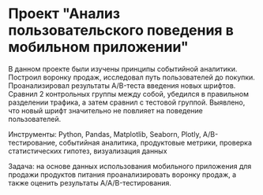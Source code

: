 # Проект "Анализ пользовательского поведения в мобильном приложении"

В данном проекте были изучены принципы событийной аналитики. Построил воронку продаж, исследовал путь пользователей до покупки. Проанализировал результаты A/B-теста введения новых шрифтов. Сравнил 2 контрольных группы между собой, убедился в правильном разделении трафика, а затем сравнил с тестовой группой. Выявлено, что новый шрифт значительно не повлияет на поведение пользователей.

Инструменты: Python, Pandas, Matplotlib, Seaborn, Plotly, А/В-тестирование, событийная аналитика, продуктовые метрики, проверка статистических гипотез, визуализация данных

Задача: на основе данных использования мобильного приложения для продажи продуктов питания проанализировать воронку продаж, а также оценить результаты A/A/B-тестирования.